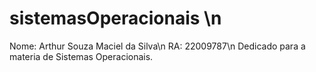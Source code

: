 # sistemasOperacionais \n
Nome: Arthur Souza Maciel da Silva\n
RA: 22009787\n
Dedicado para a materia de Sistemas Operacionais.

